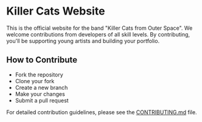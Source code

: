 # Killer Cats Website

This is the official website for the band "Killer Cats from Outer Space". We welcome contributions from developers of all skill levels. By contributing, you'll be supporting young artists and building your portfolio.

## How to Contribute
- Fork the repository
- Clone your fork
- Create a new branch
- Make your changes
- Submit a pull request

For detailed contribution guidelines, please see the [CONTRIBUTING.md](CONTRIBUTING.md) file.